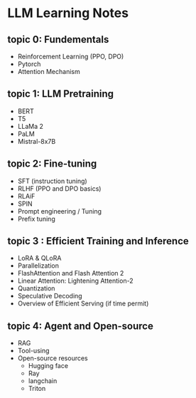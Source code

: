 # LLM Learning Notes

## topic 0: Fundementals
- Reinforcement Learning (PPO, DPO)
- Pytorch
- Attention Mechanism

## topic 1: LLM Pretraining
- BERT
- T5
- LLaMa 2
- PaLM
- Mistral-8x7B

## topic 2: Fine-tuning
- SFT (instruction tuning)
- RLHF (PPO and DPO basics)
- RLAiF
- SPIN
- Prompt engineering / Tuning
- Prefix tuning

## topic 3 : Efficient Training and Inference
- LoRA & QLoRA
- Parallelization
- FlashAttention and Flash Attention 2
- Linear Attention: Lightening Attention-2
- Quantization
- Speculative Decoding
- Overview of Efficient Serving (if time permit)

## topic 4: Agent and Open-source
- RAG
- Tool-using
- Open-source resources
  - Hugging face
  - Ray
  - langchain
  - Triton